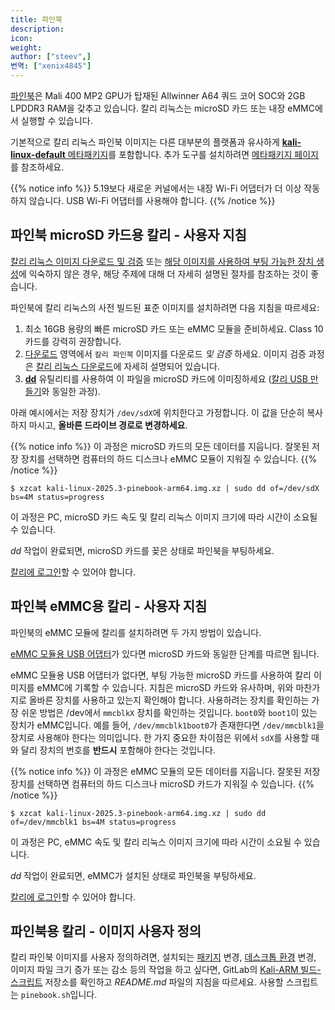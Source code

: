 ```yaml
---
title: 파인북
description:
icon:
weight:
author: ["steev",]
번역: ["xenix4845"]
---
```


[파인북](https://www.pine64.org/pinebook/)은 Mali 400 MP2 GPU가 탑재된 Allwinner A64 쿼드 코어 SOC와 2GB LPDDR3 RAM을 갖추고 있습니다. 칼리 리눅스는 microSD 카드 또는 내장 eMMC에서 실행할 수 있습니다.

기본적으로 칼리 리눅스 파인북 이미지는 다른 대부분의 플랫폼과 유사하게 [**kali-linux-default** 메타패키지](/docs/general-use/metapackages/)를 포함합니다. 추가 도구를 설치하려면 [메타패키지 페이지](/docs/general-use/metapackages/)를 참조하세요.

{{% notice info %}}
5.19보다 새로운 커널에서는 내장 Wi-Fi 어댑터가 더 이상 작동하지 않습니다. USB Wi-Fi 어댑터를 사용해야 합니다.
{{% /notice %}}

## 파인북 microSD 카드용 칼리 - 사용자 지침

[칼리 리눅스 이미지 다운로드 및 검증](/docs/introduction/download-official-kali-linux-images/) 또는 [해당 이미지를 사용하여 부팅 가능한 장치 생성](/docs/usb/live-usb-install-with-windows/)에 익숙하지 않은 경우, 해당 주제에 대해 더 자세히 설명된 절차를 참조하는 것이 좋습니다.

파인북에 칼리 리눅스의 사전 빌드된 표준 이미지를 설치하려면 다음 지침을 따르세요:

1. 최소 16GB 용량의 빠른 microSD 카드 또는 eMMC 모듈을 준비하세요. Class 10 카드를 강력히 권장합니다.
2. [다운로드](/get-kali/) 영역에서 `칼리 파인북` 이미지를 다운로드 _및 검증_ 하세요. 이미지 검증 과정은 [칼리 리눅스 다운로드](/docs/introduction/download-official-kali-linux-images/)에 자세히 설명되어 있습니다.
3. **[dd](https://manpages.debian.org/testing/coreutils/dd.1.en.html)** 유틸리티를 사용하여 이 파일을 microSD 카드에 이미징하세요 ([칼리 USB 만들기](/docs/usb/live-usb-install-with-windows/)와 동일한 과정).

아래 예시에서는 저장 장치가 `/dev/sdX`에 위치한다고 가정합니다. 이 값을 단순히 복사하지 마시고, **올바른 드라이브 경로로 변경하세요**.

{{% notice info %}}
이 과정은 microSD 카드의 모든 데이터를 지웁니다. 잘못된 저장 장치를 선택하면 컴퓨터의 하드 디스크나 eMMC 모듈이 지워질 수 있습니다.
{{% /notice %}}

```console
$ xzcat kali-linux-2025.3-pinebook-arm64.img.xz | sudo dd of=/dev/sdX bs=4M status=progress
```

이 과정은 PC, microSD 카드 속도 및 칼리 리눅스 이미지 크기에 따라 시간이 소요될 수 있습니다.

_dd_ 작업이 완료되면, microSD 카드를 꽂은 상태로 파인북을 부팅하세요.

[칼리에 로그인](/docs/introduction/default-credentials/)할 수 있어야 합니다.

## 파인북 eMMC용 칼리 - 사용자 지침

파인북의 eMMC 모듈에 칼리를 설치하려면 두 가지 방법이 있습니다.

[eMMC 모듈용 USB 어댑터](https://pine64.com/product/usb-adapter-for-emmc-module/?v=0446c16e2e66)가 있다면 microSD 카드와 동일한 단계를 따르면 됩니다.

eMMC 모듈용 USB 어댑터가 없다면, 부팅 가능한 microSD 카드를 사용하여 칼리 이미지를 eMMC에 기록할 수 있습니다. 지침은 microSD 카드와 유사하며, 위와 마찬가지로 올바른 장치를 사용하고 있는지 확인해야 합니다. 사용하려는 장치를 확인하는 가장 쉬운 방법은 /dev에서 `mmcblkX` 장치를 확인하는 것입니다. `boot0`와 `boot1`이 있는 장치가 eMMC입니다. 예를 들어, `/dev/mmcblk1boot0`가 존재한다면 `/dev/mmcblk1`을 장치로 사용해야 한다는 의미입니다. 한 가지 중요한 차이점은 위에서 `sdX`를 사용할 때와 달리 장치의 번호를 **반드시** 포함해야 한다는 것입니다.

{{% notice info %}}
이 과정은 eMMC 모듈의 모든 데이터를 지웁니다. 잘못된 저장 장치를 선택하면 컴퓨터의 하드 디스크나 microSD 카드가 지워질 수 있습니다.
{{% /notice %}}

```console
$ xzcat kali-linux-2025.3-pinebook-arm64.img.xz | sudo dd of=/dev/mmcblk1 bs=4M status=progress
```

이 과정은 PC, eMMC 속도 및 칼리 리눅스 이미지 크기에 따라 시간이 소요될 수 있습니다.

_dd_ 작업이 완료되면, eMMC가 설치된 상태로 파인북을 부팅하세요.

[칼리에 로그인](/docs/introduction/default-credentials/)할 수 있어야 합니다.

## 파인북용 칼리 - 이미지 사용자 정의

칼리 파인북 이미지를 사용자 정의하려면, 설치되는 [패키지](/docs/general-use/metapackages/) 변경, [데스크톱 환경](/docs/general-use/switching-desktop-environments/) 변경, 이미지 파일 크기 증가 또는 감소 등의 작업을 하고 싶다면, GitLab의 [Kali-ARM 빌드-스크립트](https://gitlab.com/kalilinux/build-scripts/kali-arm) 저장소를 확인하고 _README.md_ 파일의 지침을 따르세요. 사용할 스크립트는 `pinebook.sh`입니다.

